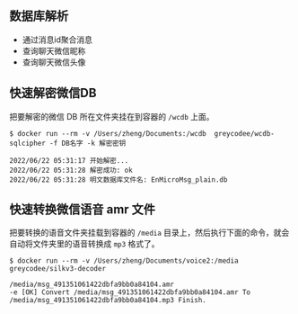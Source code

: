 ## 数据库解析
- 通过消息id聚合消息
- 查询聊天微信昵称
- 查询聊天微信头像


## 快速解密微信DB
把要解密的微信 DB 所在文件夹挂在到容器的 `/wcdb` 上面。
```shell
$ docker run --rm -v /Users/zheng/Documents:/wcdb  greycodee/wcdb-sqlcipher -f DB名字 -k 解密密钥

2022/06/22 05:31:17 开始解密...
2022/06/22 05:31:28 解密成功: ok
2022/06/22 05:31:28 明文数据库文件名: EnMicroMsg_plain.db
```

## 快速转换微信语音 amr 文件
把要转换的语音文件夹挂载到容器的 `/media` 目录上，然后执行下面的命令，就会自动将文件夹里的语音转换成 `mp3` 格式了。
```shell
$ docker run --rm -v /Users/zheng/Documents/voice2:/media  greycodee/silkv3-decoder

/media/msg_491351061422dbfa9bb0a84104.amr
-e [OK] Convert /media/msg_491351061422dbfa9bb0a84104.amr To /media/msg_491351061422dbfa9bb0a84104.mp3 Finish.
```
